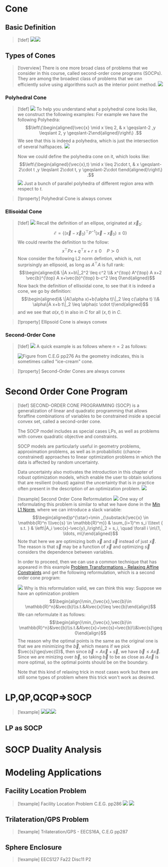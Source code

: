 # Cone
## Basic Definition
> [!def]
> ![](SOCPs.assets/image-20231216231812897.png)![](SOCPs.assets/image-20231216232127819.png)


## Types of Cones
> [!overview]
> There is one more broad class of problems that we consider in this course, called second-order cone programs (SOCPs). They are among the broadest class of problems that we can efficiently solve using algorithms such as the interior point method.
> ![](SOCPs.assets/image-20231216232148704.png)


### Polyhedral Cone
> [!def]
> ![](SOCPs.assets/image-20231217092329817.png)
> To help you understand what a polyhedral cone looks like, we construct the following examples:
> For example we have the following Polyhedra:
> $$\left\{\begin{aligned}\vec{x} \mid x \leq 2, & x \geqslant-2 ,y  \leqslant 2, y \geqslant-2\end{aligned}\right\} .$$
> We see that this is indeed a polyhedra, which is just the intersection of several halfspaces.
> ![](SOCPs.assets/image-20231217081116015.png)
> 
> Now we could define the polyhedra cone on it, which looks like:
>  $$\left\{\begin{aligned}(\vec{x},t) \mid x \leq 2\cdot t, & x \geqslant-2\cdot t ,y  \leqslant 2\cdot t, y \geqslant-2\cdot t\end{aligned}\right\} .$$
>  ![](SOCPs.assets/image-20231217081126797.png)
>  Just a bunch of parallel polyhedra of different region area with respect to $t$.

> [!property] Polyhedral Cone is always convex
> 


### Ellisoidal Cone
> [!def]
> ![](SOCPs.assets/image-20231217092642653.png)
> Recall the definition of an ellipse, originated at $\vec{x}_0$:
> $$\mathcal{E}=\{(\vec{x}-\vec{x}_0)^{\top}P^{-1}(\vec{x}-\vec{x}_0)\leq0\}$$
> We could rewrite the definition to the follow:
> $$x^{\top} P x+q^{\top} x+r \leq 0 \quad P \succ 0$$
> Now consider the following L2 norm defintion, which is, not surprisingly an ellipsoid, as long as $A^{\top}A$ is full rank:
> $$\begin{aligned}& \|A x+b\|_2^2 \leq c^2 \\& x^{\top} A^{\top} A x+2 \vec{b}^{\top} A x+\vec{b}^{\top} b-c^2 \leq 0\end{aligned}$$
> Now back the definition of ellisoidal cone, to see that it is indeed a cone, we go by definition:
> $$\begin{aligned}& \|A(\alpha x)+b(\alpha t)\|_2 \leq c(\alpha t) \\& \alpha\|A x+b t\|_2 \leq \alpha(c \cdot t)\end{aligned}$$
> and we see that $\alpha(x,t)$ in also in $C$ for all $(x,t)$ in $C$.

> [!property] Ellipsoid Cone is always convex
> 
> 


### Second-Order Cone
> [!def]
> ![](SOCPs.assets/image-20231217093103940.png)
> A quick example is as follows where $n=2$ as follows:
> 
> ![Figure from C.E.G pp276](SOCPs.assets/image-20231217093142823.png)
> As the geometry indicates, this is sometimes called "ice-cream" cone.

> [!property] Second-Order Cones are always convex








# Second Order Cone Program
> [!def]
> SECOND-ORDER CONE PROGRAMMING (SOCP) is a generalization of linear and quadratic programming that allows foraffine combinations of variables to be constrained inside a special convex set, called a second-order cone. 
> 
> The SOCP model includes as special cases LPs, as well as problems with convex quadratic objective and constraints. 
> 
> SOCP models are particularly useful in geometry problems, approximation problems, as well as in probabilistic (chance-constrained) approaches to linear optimization problems in which the data is affected by random uncertainty.
> 
> Data uncertainty also motivates the introduction in this chapter of robust optimization models, which enable the user to obtain solutions that are resilient (robust) against the uncertainty that is in practice often present in the description of an optimization problem.
> ![](SOCPs.assets/image-20231216232215649.png)

> [!example] Second Order Cone Reformulation
> ![](SOCPs.assets/image-20231217094940360.png)
> One way of reformulating this problem is similar to what we have done in the  [Min L1 Norm](../6_Regularization_Sparsity/Analysis_of_LASSO.md#Min%20L1%20Norm), where we can introduce a slack variable:
> $$\begin{aligned}p^{\star}=\min _{\substack{\vec{x} \in \mathbb{R}^n \\\vec{s} \in \mathbb{R}^m}} & \sum_{i=1}^m s_i \\\text { s.t. } & \left\|A_i \vec{x}-\vec{y}_i\right\|_2 = s_i, \quad \forall i \in\{1, \ldots, m\}\end{aligned}$$
> Note that here we are optimizing both $\vec{x}$ and $\vec{s}$ instead of just $\vec{x}$. The reason is that $\vec{s}$ may be a function of $\vec{x}$ and optimizing $\vec{s}$ considers the dependence between variables.
> 
> In order to proceed, then we can use a common technique that has appeared in this example [Problem Transformations - Relaxing Affine Constraints](../3_Convex_Optimization/Lagrangian_Duality_Theory.md#Problem%20Solving%20Strategy#Problem%20Transformations%20-%20Relaxing%20Affine%20Constraints) and get the following reformulation, which is a second order cone program:
> 
> ![](SOCPs.assets/image-20231217095333285.png)
> Why is this reformulation valid, we can think this way:
> Suppose we have an optimization problem $$\begin{align}\min_{\vec{x},\vec{b}\in \mathbb{R}^n}&\vec{b}\\s.t.&A\vec{x}\leq \vec{b}\end{align}$$
> We can reformulate it as follows:
> $$\begin{align}\min_{\vec{x},\vec{b}\in \mathbb{R}^n}&\vec{b}\\s.t.&A\vec{x}+\vec{s}=\vec{b}\\&\vec{s}\geq0\end{align}$$
> The reason why the optimal points is the same as the original one is that we are minimizing the $\vec{b}$, which means if we pick $\vec{s}\geq\vec{0}$, then since $\vec{b}=A\vec{x}+\vec{s}$, we have $\vec{b}\leq A\vec{x}$. Since we are minizing over $\vec{b}$, so taking $\vec{b}$ to be as close as $A\vec{x}$ is more optimal, so the optimal points should be on the boundary.
> 
> Note that this kind of relaxing trick in most cases work but there are still some types of problem where this trick won't work as desired.


# LP,QP,QCQP=>SOCP
> [!example]
> ![](SOCPs.assets/image-20231217101540185.png)![](SOCPs.assets/image-20231217101519213.png)![](SOCPs.assets/image-20231217101524633.png)





## LP as SOCP






# SOCP Duality Analysis



# Modeling Applications
## Facility Location Problem
> [!example] Facility Location Problem C.E.G. pp286
> ![](SOCPs.assets/image-20231217100603374.png)
> ![](SOCPs.assets/image-20231217101303971.png)


## Trilateration/GPS Problem
> [!example] Trilateration/GPS - EECS16A, C.E.G pp287
> 




## Sphere Enclosure
> [!example] EECS127 Fa22 Disc11 P2
> 
